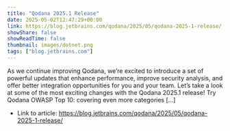 ```yaml
---
title: "Qodana 2025.1 Release"
date: 2025-05-02T12:47:29+00:00
link: https://blog.jetbrains.com/qodana/2025/05/qodana-2025-1-release/
showShare: false
showReadTime: false
thumbnail: images/dotnet.png
tags: ["blog.jetbrains.com"]
---
```

As we continue improving Qodana, we’re excited to introduce a set of powerful updates that enhance performance, improve security analysis, and offer better integration opportunities for you and your team. Let’s take a look at some of the most exciting changes with the Qodana 2025.1 release! Try Qodana OWASP Top 10: covering even more categories […]

- Link to article: https://blog.jetbrains.com/qodana/2025/05/qodana-2025-1-release/